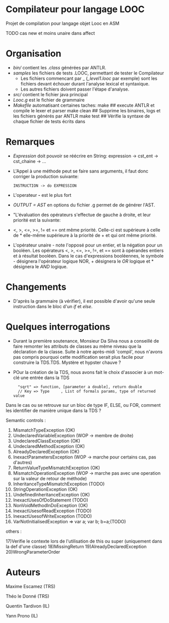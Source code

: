 # Compilateur pour langage LOOC

Projet de compilation pour langage objet Looc
en ASM

TODO
cas new et moins unaire dans affect

Organisation
===


- *bin/* contient les *.class* générées par ANTLR.
- *samples* les fichiers de tests .LOOC, permettant de tester le Compilateur
  - Les fichiers commencant par _ (*_level1.looc* par exemple) sont les fichiers devant échouer durant l'analyse lexical et syntaxique.
  - Les autres fichiers doivent passer l'étape d'analyse.
- *src/* contient le fichier java principal
- *Looc.g* est le fichier de grammaire
- *Makefile* automatisant certaines taches:
      make        ## execute ANTLR et compile le lexer et parser
      make clean  ## Supprime les binaires, logs et les fichiers générés par ANTLR
      make test   ## Vérifie la syntaxe de chaque fichier de tests écrits dans

<!---make parse  ## Lance TestLooc où il est possible d'écrire du contenu LOOC-->

Remarques
===

- *Expression* doit pouvoir se réécrire en String:
      expression  -> cst_ent
                  -> cst_chaine
                  -> ...

- L'Appel à une méthode peut se faire sans arguments, il faut donc corriger la production suivante:

      INSTRUCTION -> do EXPRESSION

- L'operateur **-** est le plus fort

- *OUTPUT = AST* en options du fichier .g permet de de générer l'AST.

-  "L'évaluation des opérateurs s'effectue de gauche à droite, et leur priorité est la suivante:
 - <,  >, <=, >=, != et ==  ont même priorité. Celle-ci est supérieure à celle de * elle-même supérieure à la priorité de + et qui ont même priorité.

 - L'opérateur unaire - note l'opposé pour un entier, et la négation pour un booléen. Les opérateurs
<, >, <=, >=, !=, et == sont à opérandes entiers et à résultat booléen. Dans le cas d'expressions booléennes, le symbole - désignera l'opérateur logique NOR, + désignera le *OR* logique et * désignera le *AND* logique.

Changements
==

- D'après la grammaire (à vérifier), il est possible d'avoir qu'une seule instruction dans le bloc d'un *if* et *else*.


Quelques interrogations
==

- Durant la première soutenance, Monsieur Da Silva nous a conseillé de faire remonter les attributs de classes au même niveau que la déclaration de la classe. Suite à notre après-midi 'compil', nous n'avons pas compris pourquoi cette modification serait plus facile pour construire la TDS.TDS. Mystère et hypster chauve ?
- POur la création de la TDS, nous avons fait le choix d'associer à un mot-clé une entrée dans la TDS

        "sqrt" => function, [parameter a double], return double
        // Key => Type     , List of formals params, type of returned value

Dans le cas ou se retrouve sur un bloc de type IF, ELSE, ou FOR, comment les identifier de manière unique dans la TDS ?




Semantic controls :

1) MismatchTypeException (OK)
2) UndeclaredVariableException (WOP -> membre de droite)
3) UndeclaredClassException (OK)
4) UndeclaredMethodException (OK)
5) AlreadyDeclaredException (OK)
6) InexactParametersException (WOP -> marche pour certains cas, pas d'autres)
7) ReturnValueTypeMismatchException (OK)
8) MismatchOperationException (WOP -> marche pas avec une operation sur la valeur de retour de méthode)
9) InheritanceTypeMismatchException (TODO)
10) StringOperationException (OK)
11) UndefinedInheritanceException (OK)
12) InexactUsesOfDoStatement (TODO)
13) NonVoidMethodInDoException (OK)
14) InexactUsesofReadException (TODO)
15) InexactUsesofWriteException (TODO)
16) VarNotInitialisedException => var a; var b; b=a;(TODO)

others :


17)Verifie le contexte lors de l'utilisation de this ou super (uniquement dans la def d'une classe)
18)MissingReturn
19)AlreadyDeclaredException
20)WrongParameterOrder


Auteurs
==

Maxime Escamez (TRS)

Théo le Donné (TRS)

Quentin Tardivon (IL)

Yann Prono (IL)
